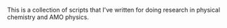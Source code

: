 This is a collection of scripts that I've written for doing research in physical chemistry and AMO physics.
